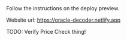 ##

Follow the instructions on the deploy preview.

Website url:
https://oracle-decoder.netlify.app

TODO: Verify Price Check thing!
